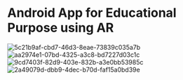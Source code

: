 # Android App for Educational Purpose using AR
![5c21b9af-cbd7-46d3-8eae-73839c035a7b](https://user-images.githubusercontent.com/93510544/215557235-93b25eb2-c718-415c-95a4-57d7560615f1.jpg)
![aa2974e1-07bd-4325-a3c8-bd7227d03c1c](https://user-images.githubusercontent.com/93510544/215557247-11f54815-85da-4269-995d-0ae54acdf190.jpg)
![9cd7403f-82d9-403e-832b-a3e0bb53985c](https://user-images.githubusercontent.com/93510544/215557252-6caeb522-a796-40f4-b3e2-d3859b0e46b9.jpg)
![2a49079d-dbb9-4dec-b70d-faf15a0bd39e](https://user-images.githubusercontent.com/93510544/215557261-eee280fd-1376-43cc-be27-0c8b29503268.jpg)
